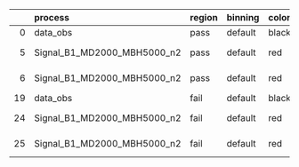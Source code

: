 |    | process                     | region   | binning   | color   | process_type   |   scale | variation   | source_filename                                                      | source_histname   | alias                       | title     |   combine_idx |     lnN |   shapes | syst_type   |   direction |   variation_alias |
|---:|:----------------------------|:---------|:----------|:--------|:---------------|--------:|:------------|:---------------------------------------------------------------------|:------------------|:----------------------------|:----------|--------------:|--------:|---------:|:------------|------------:|------------------:|
|  0 | data_obs                    | pass     | default   | black   | DATA           |       1 | nominal     | ./histograms_for_2DAlphabet_v12//BH_Data.root                        | hpass             | Data                        | Data      |           nan | nan     |      nan | nan         |         nan |               nan |
|  5 | Signal_B1_MD2000_MBH5000_n2 | pass     | default   | red     | SIGNAL         |       1 | lumi        | ./histograms_for_2DAlphabet_v12//BH_Signal_B1_MD2000_MBH5000_n2.root | hpass             | Signal_B1_MD2000_MBH5000_n2 | BH signal |           nan |   1.016 |      nan | lnN         |         nan |               nan |
|  6 | Signal_B1_MD2000_MBH5000_n2 | pass     | default   | red     | SIGNAL         |       1 | nominal     | ./histograms_for_2DAlphabet_v12//BH_Signal_B1_MD2000_MBH5000_n2.root | hpass             | Signal_B1_MD2000_MBH5000_n2 | BH signal |           nan | nan     |      nan | nan         |         nan |               nan |
| 19 | data_obs                    | fail     | default   | black   | DATA           |       1 | nominal     | ./histograms_for_2DAlphabet_v12//BH_Data.root                        | hfail             | Data                        | Data      |           nan | nan     |      nan | nan         |         nan |               nan |
| 24 | Signal_B1_MD2000_MBH5000_n2 | fail     | default   | red     | SIGNAL         |       1 | lumi        | ./histograms_for_2DAlphabet_v12//BH_Signal_B1_MD2000_MBH5000_n2.root | hfail             | Signal_B1_MD2000_MBH5000_n2 | BH signal |           nan |   1.016 |      nan | lnN         |         nan |               nan |
| 25 | Signal_B1_MD2000_MBH5000_n2 | fail     | default   | red     | SIGNAL         |       1 | nominal     | ./histograms_for_2DAlphabet_v12//BH_Signal_B1_MD2000_MBH5000_n2.root | hfail             | Signal_B1_MD2000_MBH5000_n2 | BH signal |           nan | nan     |      nan | nan         |         nan |               nan |